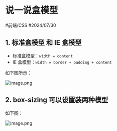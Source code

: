 
# 说一说盒模型


#前端/CSS  #2024/07/30 

## 1. 标准盒模型 和 IE 盒模型

- 标准盒模型：`width = content`
- IE 盒模型：`width = border + padding + content`

如下图所示：

![image.png](https://832-1310531898.cos.ap-beijing.myqcloud.com/yuque/3193f0e277d0e85d83a2451b624006f3.png)

## 2. box-sizing 可以设置装两种模型

如下图：

![image.png](https://832-1310531898.cos.ap-beijing.myqcloud.com/yuque/3514efe3929b598730be168652a3e627.png)

